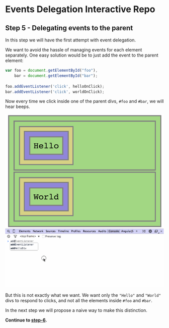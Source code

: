 # Events Delegation Interactive Repo

## Step 5 - Delegating events to the parent

In this step we will have the first attempt with event delegation.

We want to avoid the hassle of managing events for each element separately.
One easy solution would be to just add the event to the parent element:

```Javascript
var foo = document.getElementById("foo"),
    bar = document.getElementById("bar");

foo.addEventListener('click', helloOnClick);
bar.addEventListener('click', worldOnClick);
```

Now every time we click inside one of the parent divs, `#foo` and `#bar`,
we will hear beeps.

![preview](assets/5.gif)

But this is not exactly what we want. We want only the `"Hello"` and `"World"`
divs to respond to clicks, and not all the elements inside `#foo` and `#bar`.

In the next step we will propose a naive way to make this distinction.

__Continue to [step-6](../../tree/step-6).__
